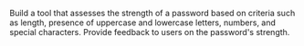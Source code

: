 Build a tool that assesses the strength of a password based on criteria such as length, presence of uppercase and lowercase letters, numbers, and special characters. Provide feedback to users on the password's strength.
